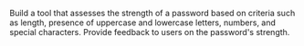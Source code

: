 Build a tool that assesses the strength of a password based on criteria such as length, presence of uppercase and lowercase letters, numbers, and special characters. Provide feedback to users on the password's strength.
